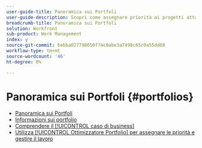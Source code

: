 ```yaml
---
user-guide-title: Panoramica sui Portfoli
user-guide-description: Scopri come assegnare priorità ai progetti attuali e proposti in base a costi, valore, rischi e allineamento agli obiettivi delle tue organizzazioni.
breadcrumb-title: Panoramica sui Portfoli
solution: Workfront
sub-product: Work Management
index: y
source-git-commit: 6ebba027798650f74c0abe3a7498c65c0a55dd68
workflow-type: tm+mt
source-wordcount: '46'
ht-degree: 0%

---
```




# Panoramica sui Portfoli {#portfolios}

+ [Panoramica sui Portfoli](overview.md)
+ [Informazioni sui portfolio](https://experienceleague.adobe.com/en/docs/workfront-learn/tutorials-workfront/manage-work/portfolios/overview-of-adobe-workfront-portfolios)
+ [Comprendere il [!UICONTROL caso di business]](https://experienceleague.adobe.com/en/docs/workfront-learn/tutorials-workfront/manage-work/portfolios/introduction-to-the-business-case)
+ [Utilizza [!UICONTROL Ottimizzatore Portfolio] per assegnare le priorità e gestire il lavoro](https://experienceleague.adobe.com/en/docs/workfront-learn/tutorials-workfront/manage-work/portfolios/prioritize-and-manage-work-with-portfolios)


